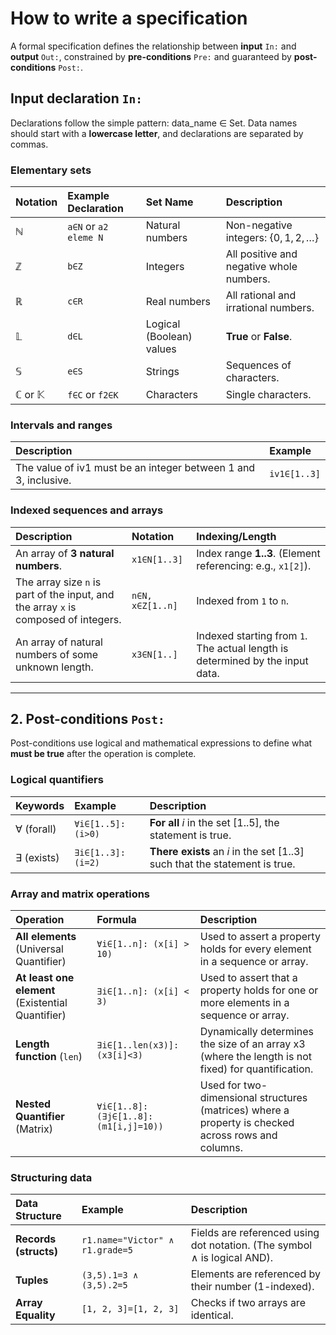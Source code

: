 # How to write a specification

A formal specification defines the relationship between **input** `In:` and **output** `Out:`, constrained by **pre-conditions** `Pre:` and guaranteed by **post-conditions** `Post:`.

## **Input declaration `In:`**

Declarations follow the simple pattern: data\_name $\in$ Set. Data names should start with a **lowercase letter**, and declarations are separated by commas.

### **Elementary sets**

| Notation | Example Declaration | Set Name | Description |
| :--- | :--- | :--- | :--- |
| $\mathbb{N}$ | `a∈N` or `a2 eleme N`| Natural numbers | Non-negative integers: $\{0, 1, 2, \dots\}$ |
| $\mathbb{Z}$ | `b∈Z` | Integers | All positive and negative whole numbers. |
| $\mathbb{R}$ | `c∈R` | Real numbers | All rational and irrational numbers. |
| $\mathbb{L}$ | `d∈L` | Logical (Boolean) values | **True** or **False**. |
| $\mathbb{S}$ | `e∈S` | Strings | Sequences of characters. |
| $\mathbb{C}$ or $\mathbb{K}$ | `f∈C` or `f2∈K` | Characters | Single characters. |

### **Intervals and ranges**

| Description | Example |
| :--- | :--- |
| The value of iv1 must be an integer between 1 and 3, inclusive. | `iv1∈[1..3]` |

### **Indexed sequences and arrays**

| Description | Notation | Indexing/Length |
| :--- | :--- | :--- |
| An array of **3 natural numbers**. | `x1∈N[1..3]` | Index range **1..3**. (Element referencing: e.g., `x1[2]`). |
| The array size `n` is part of the input, and the array `x` is composed of integers. | `n∈N, x∈Z[1..n]` | Indexed from `1` to `n`. |
| An array of natural numbers of some unknown length. | `x3∈N[1..]` | Indexed starting from `1`. The actual length is determined by the input data. |

---

## **2. Post-conditions `Post:`**

Post-conditions use logical and mathematical expressions to define what **must be true** after the operation is complete.

### **Logical quantifiers**

| Keywords | Example | Description |
| :--- | :--- | :--- |
| $\forall$ (forall) | `∀i∈[1..5]:(i>0)` | **For all** $i$ in the set $[1..5]$, the statement is true. |
| $\exists$ (exists) | `∃i∈[1..3]: (i=2)` | **There exists** an $i$ in the set $[1..3]$ such that the statement is true. |

### **Array and matrix operations**

| Operation | Formula | Description |
| :--- | :--- | :--- |
| **All elements** (Universal Quantifier) | `∀i∈[1..n]: (x[i] > 10)` | Used to assert a property holds for every element in a sequence or array. |
| **At least one element** (Existential Quantifier) | `∃i∈[1..n]: (x[i] < 3)` | Used to assert that a property holds for one or more elements in a sequence or array. |
| **Length function** (`len`) | `∃i∈[1..len(x3)]:(x3[i]<3)` | Dynamically determines the size of an array $\text{x3}$ (where the length is not fixed) for quantification. |
| **Nested Quantifier** (Matrix) | `∀i∈[1..8]:(∃j∈[1..8]:(m1[i,j]=10))` | Used for two-dimensional structures (matrices) where a property is checked across rows and columns. |

### **Structuring data**

| Data Structure | Example | Description |
| :--- | :--- | :--- |
| **Records (structs)** | `r1.name="Victor" ∧ r1.grade=5` | Fields are referenced using dot notation. (The symbol $\land$ is logical AND). |
| **Tuples** | `(3,5).1=3 ∧ (3,5).2=5` | Elements are referenced by their number (1-indexed). |
| **Array Equality** | `[1, 2, 3]=[1, 2, 3]` | Checks if two arrays are identical. |